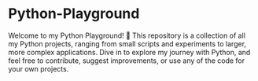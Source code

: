 # Python-Playground
Welcome to my Python Playground! 🐍 This repository is a collection of all my Python projects, ranging from small scripts and experiments to larger, more complex applications. Dive in to explore my journey with Python, and feel free to contribute, suggest improvements, or use any of the code for your own projects.
